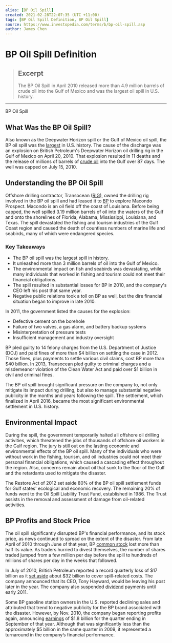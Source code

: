 ```yaml
---
alias: [BP Oil Spill]
created: 2021-02-28T22:07:35 (UTC +11:00)
tags: [BP Oil Spill Definition, BP Oil Spill]
source: https://www.investopedia.com/terms/b/bp-oil-spill.asp
author: James Chen
---
```


# BP Oil Spill Definition

> ## Excerpt
> The BP Oil Spill in April 2010 released more than 4.9 million barrels of crude oil into the Gulf of Mexico and was the largest oil spill in U.S. history.

---

BP Oil Spill
## What Was the BP Oil Spill?

Also known as the Deepwater Horizon spill or the Gulf of Mexico oil spill, the BP oil spill was the [largest](https://www.investopedia.com/terms/t/tier-3-spill.asp) in U.S. history. The cause of the discharge was an explosion on British Petroleum's Deepwater Horizon oil drilling rig in the Gulf of Mexico on April 20, 2010. That explosion resulted in 11 deaths and the release of millions of barrels of [crude oil](https://www.investopedia.com/terms/c/crude-oil.asp) into the Gulf over 87 days. The well was capped on July 15, 2010.

## Understanding the BP Oil Spill

Offshore drilling contractor, Transocean ([RIG](https://www.investopedia.com/markets/quote?tvwidgetsymbol=RIG)), owned the drilling rig involved in the BP oil spill and had leased it to [BP](https://www.investopedia.com/markets/quote?tvwidgetsymbol=bp) to explore Macondo Prospect. Macondo is an oil field off the coast of Louisiana. Before being capped, the well spilled 3.19 million barrels of oil into the waters of the Gulf and onto the shorelines of Florida, Alabama, Mississippi, Louisiana, and Texas. The spill devastated the fishing and tourism industries of the Gulf Coast region and caused the death of countless numbers of marine life and seabirds, many of which were endangered species.

### Key Takeaways

-   The BP oil spill was the largest spill in history.
-   It unleashed more than 3 million barrels of oil into the Gulf of Mexico.
-   The environmental impact on fish and seabirds was devastating, while many individuals that worked in fishing and tourism could not meet their financial obligations.
-   The spill resulted in substantial losses for BP in 2010, and the company's CEO left his post that same year.
-   Negative public relations took a toll on BP as well, but the dire financial situation began to improve in late 2010.

In 2011, the government listed the causes for the explosion:

-   Defective cement on the borehole
-   Failure of two valves, a gas alarm, and battery backup systems
-   Misinterpretation of pressure tests
-   Insufficient management and industry oversight

BP pled guilty to 14 felony charges from the U.S. Department of Justice (DOJ) and paid fines of more than $4 billion on settling the case in 2012. Those fines, plus payments to settle various civil claims, cost BP more than $40 billion. In 2013, Transocean pled guilty to criminal charges and a misdemeanor violation of the Clean Water Act and paid over $1 billion in civil and criminal fines.

The BP oil spill brought significant pressure on the company to, not only mitigate its impact during drilling, but also to manage substantial negative publicity in the months and years following the spill. The settlement, which finalized in April 2016, became the most significant environmental settlement in U.S. history.

## Environmental Impact

During the spill, the government temporarily halted all offshore oil drilling activities, which threatened the jobs of thousands of offshore oil workers in the Gulf region. The jury is still out on the lasting economic and environmental effects of the BP oil spill. Many of the individuals who were without work in the fishing, tourism, and oil industries could not meet their personal financial obligations, which caused a cascading effect throughout the region. Also, concerns remain about oil that sunk to the floor of the Gulf and the retardants used to mitigate the disaster.

The Restore Act of 2012 set aside 80% of the BP oil spill settlement funds for Gulf states' ecological and economic recovery. The remaining 20% of funds went to the Oil Spill Liability Trust Fund, established in 1986. The Trust assists in the removal and assessment of damage from oil-related activities. 

## BP Profits and Stock Price

The oil spill significantly disrupted BP's financial performance, and its stock price, as news continued to spread on the extent of the disaster. From late April of 2010 through June of that year, BP [common stock](https://www.investopedia.com/terms/c/commonstock.asp) lost more than half its value. As traders hurried to divest themselves, the number of shares traded jumped from a few million per day before the spill to hundreds of millions of shares per day in the weeks that followed.

In July of 2010, British Petroleum reported a record quarterly loss of $17 billion as it [set aside](https://www.investopedia.com/terms/c/claims-reserve.asp) about $32 billion to cover spill-related costs. The company announced that its CEO, Tony Hayward, would be leaving his post later in the year. The company also suspended [dividend](https://www.investopedia.com/terms/d/dividend.asp) payments until early 2011.

Some BP gasoline station owners in the U.S. reported declining sales and attributed that trend to negative publicity for the BP brand associated with the disaster. However, by Nov. 2010, the company began reporting profits again, announcing [earnings](https://www.investopedia.com/terms/e/earnings.asp) of $1.8 billion for the quarter ending in September of that year. Although that was significantly less than the approximately $5 billion in the same quarter in 2009, it represented a turnaround in the company’s financial performance.
